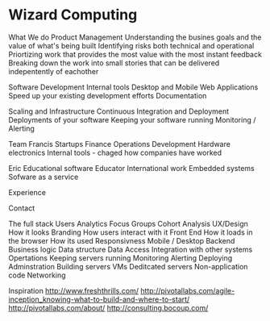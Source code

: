 # Wizard Computing

What We do
  Product Management
    Understanding the busines goals and the value of what's being built
    Identifying risks both technical and operational
    Priortizing work that provides the most value with the most instant feedback
    Breaking down the work into small stories that can be delivered indepentently of eachother

  Software Development
    Internal tools
    Desktop and Mobile Web Applications
    Speed up your existing development efforts
    Documentation

  Scaling and Infrastructure
    Continuous Integration and Deployment
    Deployments of your software
    Keeping your software running Monitoring / Alerting


Team
  Francis
    Startups
    Finance
    Operations
    Development
    Hardware electronics
    Internal tools - chaged how companies have worked

  Eric
    Educational software
    Educator
    International work
    Embedded systems
    Sofware as a service

  Experience


Contact


The full stack
  Users
    Analytics
    Focus Groups
    Cohort Analysis
  UX/Design
    How it looks
    Branding
    How users interact with it
  Front End
    How it loads in the browser
    How its used
    Responsivness
    Mobile / Desktop
  Backend
    Business logic
    Data structure
    Data Access
    Integration with other systems
  Opertations
    Keeping servers running
    Monitoring
    Alerting
    Deploying
  Adminstration
    Building servers
    VMs
    Deditcated servers
    Non-application code
    Networking

Inspiration
http://www.freshthrills.com/
http://pivotallabs.com/agile-inception_knowing-what-to-build-and-where-to-start/
http://pivotallabs.com/about/
http://consulting.bocoup.com/
